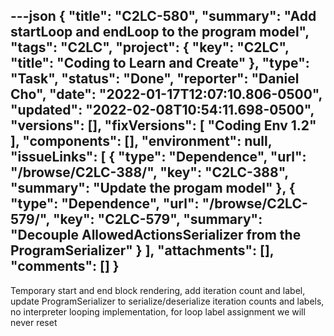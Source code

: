 ---json
{
  "title": "C2LC-580",
  "summary": "Add startLoop and endLoop to the program model",
  "tags": "C2LC",
  "project": {
    "key": "C2LC",
    "title": "Coding to Learn and Create"
  },
  "type": "Task",
  "status": "Done",
  "reporter": "Daniel Cho",
  "date": "2022-01-17T12:07:10.806-0500",
  "updated": "2022-02-08T10:54:11.698-0500",
  "versions": [],
  "fixVersions": [
    "Coding Env 1.2"
  ],
  "components": [],
  "environment": null,
  "issueLinks": [
    {
      "type": "Dependence",
      "url": "/browse/C2LC-388/",
      "key": "C2LC-388",
      "summary": "Update the progam model"
    },
    {
      "type": "Dependence",
      "url": "/browse/C2LC-579/",
      "key": "C2LC-579",
      "summary": "Decouple AllowedActionsSerializer from the ProgramSerializer"
    }
  ],
  "attachments": [],
  "comments": []
}
---
Temporary start and end block rendering, add iteration count and label, update ProgramSerializer to serialize/deserialize iteration counts and labels, no interpreter looping implementation, for loop label assignment we will never reset

        